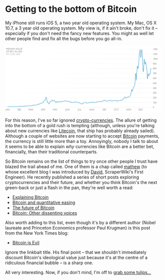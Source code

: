 # Getting to the bottom of Bitcoin

My iPhone still runs iOS 5, a two year old operating system. My Mac, OS X 10.7, a 3 year old operating system. My view is, if it ain't broke, don't fix it – especially if you don't need the fancy new features. You might as well let other people find and fix all the bugs before you go all-in.

[![Graph showing the median value of Bitcoin to US Dollar over 2013, starting at almost 1 USD, rising to a high of 1200 USD in early December, then ending the year at 800 USD](/media/bitcoin-usd-graph.png)](/media/bitcoin-usd-graph.png)

For this reason, I've so far ignored [crypto-currencies](https://en.wikipedia.org/wiki/List_of_cryptocurrencies). The allure of getting into the bottom of a gold rush is tempting (although, unless you're talking about new currencies like [Litecoin](https://litecoin.org), that ship has probably already sailed). Although a couple of websites are now starting to accept [Bitcoin](http://bitcoin.org) payments, the currency is still little more than a toy. Annoyingly, nobody I talk to about it seems to be able to explain *why* currencies like Bitcoin are a better bet, financially, than their traditional counterparts.

So Bitcoin remains on the list of things to try once other people I trust have blazed the trail ahead of me. One of them is a chap called [mathew](http://meta.ath0.com) (to whose excellent blog I was introduced by [David](http://drj11.wordpress.com), ScraperWiki's First Engineer). He recently published a series of short posts exploring cryptocurrencies and their future, and whether you think Bitcoin's the next green-back or just a flash in the pan, they're well worth a read:

* [Explaining Bitcoin](http://meta.ath0.com/2013/12/19/explaining-bitcoin)
* [Bitcoin and quantitative easing](http://meta.ath0.com/2013/12/20/bitcoin-and-quantitative-easing/)
* [The future of Bitcoin](http://meta.ath0.com/2013/12/21/the-future-of-bitcoin/)
* [Bitcoin: Other dissenting voices](http://meta.ath0.com/2013/12/22/bitcoin-other-dissenting-voices/)

Also worth adding to this list, even though it's by a different author (Nobel laureate and Princeton Economics professor Paul Krugman) is this post from the New York Times blog:

* [Bitcoin is Evil](http://krugman.blogs.nytimes.com/2013/12/28/bitcoin-is-evil)

Ignore the linkbait title. His final point – that we shouldn't immediately discount Bitcoin's ideological value just because it's at the centre of a ridiculous financial bubble – is a sharp one.

All very interesting. Now, if you don't mind, I'm off to [grab some tulips…](https://en.wikipedia.org/wiki/Tulip_mania)
